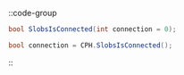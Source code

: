 ::code-group
  ```csharp [Method]
  bool SlobsIsConnected(int connection = 0);
  ```
  ```csharp [Example]
  bool connection = CPH.SlobsIsConnected();
  ```
::